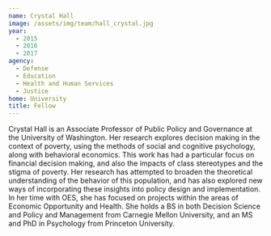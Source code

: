 ```yaml
---
name: Crystal Hall
image: /assets/img/team/hall_crystal.jpg
year:
  - 2015
  - 2016
  - 2017
agency:
  - Defense
  - Education
  - Health and Human Services
  - Justice
home: University
title: Fellow
---
```


Crystal Hall is an Associate Professor of Public Policy and Governance at the University of Washington. Her research explores decision making in the context of poverty, using the methods of social and cognitive psychology, along with behavioral economics. This work has had a particular focus on financial decision making, and also the impacts of class stereotypes and the stigma of poverty. Her research has attempted to broaden the theoretical understanding of the behavior of this population, and has also explored new ways of incorporating these insights into policy design and implementation. In her time with OES, she has focused on projects within the areas of Economic Opportunity and Health. She holds a BS in both Decision Science and Policy and Management from Carnegie Mellon University, and an MS and PhD in Psychology from Princeton University.

